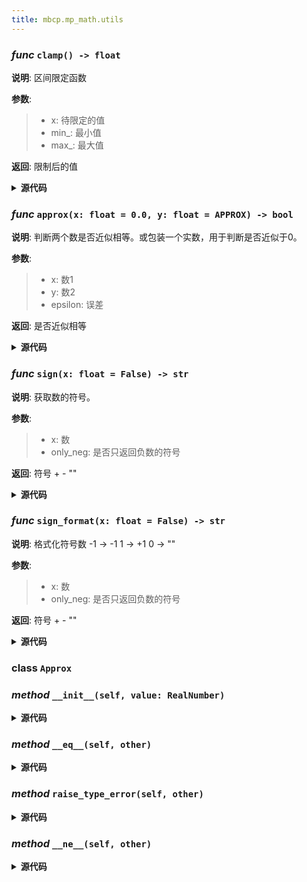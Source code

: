```yaml
---
title: mbcp.mp_math.utils
---
```

### *func* `clamp() -> float`



**说明**: 区间限定函数

**参数**:
> - x: 待限定的值  
> - min_: 最小值  
> - max_: 最大值  

**返回**: 限制后的值


<details>
<summary> <b>源代码</b> </summary>

```python
def clamp(x: float, min_: float, max_: float) -> float:
    """
    区间限定函数
    Args:
        x: 待限定的值
        min_: 最小值
        max_: 最大值

    Returns:
        限制后的值
    """
    return max(min(x, max_), min_)
```
</details>

### *func* `approx(x: float = 0.0, y: float = APPROX) -> bool`



**说明**: 判断两个数是否近似相等。或包装一个实数，用于判断是否近似于0。

**参数**:
> - x: 数1  
> - y: 数2  
> - epsilon: 误差  

**返回**: 是否近似相等


<details>
<summary> <b>源代码</b> </summary>

```python
def approx(x: float, y: float=0.0, epsilon: float=APPROX) -> bool:
    """
    判断两个数是否近似相等。或包装一个实数，用于判断是否近似于0。
    Args:
        x: 数1
        y: 数2
        epsilon: 误差
    Returns:
        是否近似相等
    """
    return abs(x - y) < epsilon
```
</details>

### *func* `sign(x: float = False) -> str`



**说明**: 获取数的符号。

**参数**:
> - x: 数  
> - only_neg: 是否只返回负数的符号  

**返回**: 符号 + - ""


<details>
<summary> <b>源代码</b> </summary>

```python
def sign(x: float, only_neg: bool=False) -> str:
    """获取数的符号。
    Args:
        x: 数
        only_neg: 是否只返回负数的符号
    Returns:
        符号 + - ""
    """
    if x > 0:
        return '+' if not only_neg else ''
    elif x < 0:
        return '-'
    else:
        return ''
```
</details>

### *func* `sign_format(x: float = False) -> str`



**说明**: 格式化符号数
-1 -> -1
1 -> +1
0 -> ""

**参数**:
> - x: 数  
> - only_neg: 是否只返回负数的符号  

**返回**: 符号 + - ""


<details>
<summary> <b>源代码</b> </summary>

```python
def sign_format(x: float, only_neg: bool=False) -> str:
    """格式化符号数
    -1 -> -1
    1 -> +1
    0 -> ""
    Args:
        x: 数
        only_neg: 是否只返回负数的符号
    Returns:
        符号 + - ""
    """
    if x > 0:
        return f'+{x}' if not only_neg else f'{x}'
    elif x < 0:
        return f'-{abs(x)}'
    else:
        return ''
```
</details>

### **class** `Approx`
### *method* `__init__(self, value: RealNumber)`


<details>
<summary> <b>源代码</b> </summary>

```python
def __init__(self, value: RealNumber):
    self.value = value
```
</details>

### *method* `__eq__(self, other)`


<details>
<summary> <b>源代码</b> </summary>

```python
def __eq__(self, other):
    if isinstance(self.value, (float, int)):
        if isinstance(other, (float, int)):
            return abs(self.value - other) < APPROX
        else:
            self.raise_type_error(other)
    elif isinstance(self.value, Vector3):
        if isinstance(other, (Vector3, Point3, Plane3, Line3)):
            return all([approx(self.value.x, other.x), approx(self.value.y, other.y), approx(self.value.z, other.z)])
        else:
            self.raise_type_error(other)
```
</details>

### *method* `raise_type_error(self, other)`


<details>
<summary> <b>源代码</b> </summary>

```python
def raise_type_error(self, other):
    raise TypeError(f'Unsupported type: {type(self.value)} and {type(other)}')
```
</details>

### *method* `__ne__(self, other)`


<details>
<summary> <b>源代码</b> </summary>

```python
def __ne__(self, other):
    return not self.__eq__(other)
```
</details>

